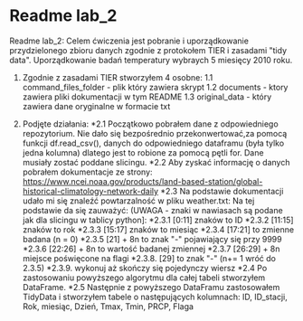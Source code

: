 # Readme lab_2

Readme lab_2:
Celem ćwiczenia jest pobranie i uporządkowanie przydzielonego zbioru danych zgodnie z protokołem TIER i zasadami "tidy data". 
Uporządkowanie badań temperatury wybraych 5 miesięcy 2010 roku.

1. Zgodnie z zasadami TIER stworzyłem 4 osobne:
  1.1 command_files_folder - plik który zawiera skrypt
  1.2 documents - ktory zawiera pliki dokumentacji w tym README
  1.3 original_data - który zawiera dane oryginalne w formacie txt
  
2. Podjęte działania:
  *2.1 Początkowo pobrałem dane z odpowiedniego repozytorium. Nie dało się bezpośrednio przekonwertować,za pomocą funkcji df.read_csv(), danych do odpowiedniego dataframu (była tylko jedna kolumna) dlatego jest to robione za pomocą pętli for. Dane musiały zostać poddane slicingu.
  *2.2 Aby zyskać informację o danych pobrałem dokumentacje ze strony: https://www.ncei.noaa.gov/products/land-based-station/global-historical-climatology-network-daily
  *2.3 Na podstawie dokumentacji udało mi się znaleźć powtarzalność w pliku weather.txt: Na tej podstawie da się zauważyć:
      (UWAGA - znaki w nawiasach są podane jak dla slicingu w tablicy python]:
      *2.3.1 [0:11] znaków to ID
      *2.3.2 [11:15] znaków to rok
      *2.3.3 [15:17] znaków to miesiąc 
      *2.3.4 [17:21] to zmienne badana (n = 0)
      *2.3.5 [21] + 8n to znak "-" pojawiający się przy 9999
      *2.3.6 [22:26] + 8n to wartość badanej zmiennej 
      *2.3.7 [26:29] + 8n miejsce poświęcone na flagi
      *2.3.8. [29] to znak "-" (n+= 1 wróć do 2.3.5)
      *2.3.9. wykonuj aż skończy się pojedynczy wiersz
  *2.4 Po zastosowaniu powyższego algorytmu dla całej tabeli stworzyłem DataFrame. 
  *2.5 Następnie z powyższego DataFramu zastosowałem TidyData i stworzyłem tabele o następujących kolumnach:
      ID, ID_stacji, Rok, miesiąc, Dzień, Tmax, Tmin, PRCP, Flaga 
      
